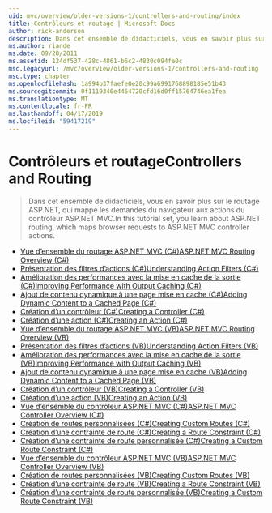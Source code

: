 ```yaml
---
uid: mvc/overview/older-versions-1/controllers-and-routing/index
title: Contrôleurs et routage | Microsoft Docs
author: rick-anderson
description: Dans cet ensemble de didacticiels, vous en savoir plus sur le routage ASP.NET, qui mappe les demandes du navigateur aux actions du contrôleur ASP.NET MVC.
ms.author: riande
ms.date: 09/28/2011
ms.assetid: 124df537-428c-4861-b6c2-4830c094fe0c
msc.legacyurl: /mvc/overview/older-versions-1/controllers-and-routing
msc.type: chapter
ms.openlocfilehash: 1a994b37faefe0e20c99a6991768898185e51b43
ms.sourcegitcommit: 0f1119340e4464720cfd16d0ff15764746ea1fea
ms.translationtype: MT
ms.contentlocale: fr-FR
ms.lasthandoff: 04/17/2019
ms.locfileid: "59417219"
---
```

# <a name="controllers-and-routing"></a><span data-ttu-id="541fc-103">Contrôleurs et routage</span><span class="sxs-lookup"><span data-stu-id="541fc-103">Controllers and Routing</span></span>

> <span data-ttu-id="541fc-104">Dans cet ensemble de didacticiels, vous en savoir plus sur le routage ASP.NET, qui mappe les demandes du navigateur aux actions du contrôleur ASP.NET MVC.</span><span class="sxs-lookup"><span data-stu-id="541fc-104">In this tutorial set, you learn about ASP.NET routing, which maps browser requests to ASP.NET MVC controller actions.</span></span>


- [<span data-ttu-id="541fc-105">Vue d’ensemble du routage ASP.NET MVC (C#)</span><span class="sxs-lookup"><span data-stu-id="541fc-105">ASP.NET MVC Routing Overview (C#)</span></span>](asp-net-mvc-routing-overview-cs.md)
- [<span data-ttu-id="541fc-106">Présentation des filtres d’actions (C#)</span><span class="sxs-lookup"><span data-stu-id="541fc-106">Understanding Action Filters (C#)</span></span>](understanding-action-filters-cs.md)
- [<span data-ttu-id="541fc-107">Amélioration des performances avec la mise en cache de la sortie (C#)</span><span class="sxs-lookup"><span data-stu-id="541fc-107">Improving Performance with Output Caching (C#)</span></span>](improving-performance-with-output-caching-cs.md)
- [<span data-ttu-id="541fc-108">Ajout de contenu dynamique à une page mise en cache (C#)</span><span class="sxs-lookup"><span data-stu-id="541fc-108">Adding Dynamic Content to a Cached Page (C#)</span></span>](adding-dynamic-content-to-a-cached-page-cs.md)
- [<span data-ttu-id="541fc-109">Création d’un contrôleur (C#)</span><span class="sxs-lookup"><span data-stu-id="541fc-109">Creating a Controller (C#)</span></span>](creating-a-controller-cs.md)
- [<span data-ttu-id="541fc-110">Création d’une action (C#)</span><span class="sxs-lookup"><span data-stu-id="541fc-110">Creating an Action (C#)</span></span>](creating-an-action-cs.md)
- [<span data-ttu-id="541fc-111">Vue d’ensemble du routage ASP.NET MVC (VB)</span><span class="sxs-lookup"><span data-stu-id="541fc-111">ASP.NET MVC Routing Overview (VB)</span></span>](asp-net-mvc-routing-overview-vb.md)
- [<span data-ttu-id="541fc-112">Présentation des filtres d’actions (VB)</span><span class="sxs-lookup"><span data-stu-id="541fc-112">Understanding Action Filters (VB)</span></span>](understanding-action-filters-vb.md)
- [<span data-ttu-id="541fc-113">Amélioration des performances avec la mise en cache de la sortie (VB)</span><span class="sxs-lookup"><span data-stu-id="541fc-113">Improving Performance with Output Caching (VB)</span></span>](improving-performance-with-output-caching-vb.md)
- [<span data-ttu-id="541fc-114">Ajout de contenu dynamique à une page mise en cache (VB)</span><span class="sxs-lookup"><span data-stu-id="541fc-114">Adding Dynamic Content to a Cached Page (VB)</span></span>](adding-dynamic-content-to-a-cached-page-vb.md)
- [<span data-ttu-id="541fc-115">Création d’un contrôleur (VB)</span><span class="sxs-lookup"><span data-stu-id="541fc-115">Creating a Controller (VB)</span></span>](creating-a-controller-vb.md)
- [<span data-ttu-id="541fc-116">Création d’une action (VB)</span><span class="sxs-lookup"><span data-stu-id="541fc-116">Creating an Action (VB)</span></span>](creating-an-action-vb.md)
- [<span data-ttu-id="541fc-117">Vue d’ensemble du contrôleur ASP.NET MVC (C#)</span><span class="sxs-lookup"><span data-stu-id="541fc-117">ASP.NET MVC Controller Overview (C#)</span></span>](aspnet-mvc-controllers-overview-cs.md)
- [<span data-ttu-id="541fc-118">Création de routes personnalisées (C#)</span><span class="sxs-lookup"><span data-stu-id="541fc-118">Creating Custom Routes (C#)</span></span>](creating-custom-routes-cs.md)
- [<span data-ttu-id="541fc-119">Création d’une contrainte de route (C#)</span><span class="sxs-lookup"><span data-stu-id="541fc-119">Creating a Route Constraint (C#)</span></span>](creating-a-route-constraint-cs.md)
- [<span data-ttu-id="541fc-120">Création d’une contrainte de route personnalisée (C#)</span><span class="sxs-lookup"><span data-stu-id="541fc-120">Creating a Custom Route Constraint (C#)</span></span>](creating-a-custom-route-constraint-cs.md)
- [<span data-ttu-id="541fc-121">Vue d’ensemble du contrôleur ASP.NET MVC (VB)</span><span class="sxs-lookup"><span data-stu-id="541fc-121">ASP.NET MVC Controller Overview (VB)</span></span>](asp-net-mvc-controller-overview-vb.md)
- [<span data-ttu-id="541fc-122">Création de routes personnalisées (VB)</span><span class="sxs-lookup"><span data-stu-id="541fc-122">Creating Custom Routes (VB)</span></span>](creating-custom-routes-vb.md)
- [<span data-ttu-id="541fc-123">Création d’une contrainte de route (VB)</span><span class="sxs-lookup"><span data-stu-id="541fc-123">Creating a Route Constraint (VB)</span></span>](creating-a-route-constraint-vb.md)
- [<span data-ttu-id="541fc-124">Création d’une contrainte de route personnalisée (VB)</span><span class="sxs-lookup"><span data-stu-id="541fc-124">Creating a Custom Route Constraint (VB)</span></span>](creating-a-custom-route-constraint-vb.md)
